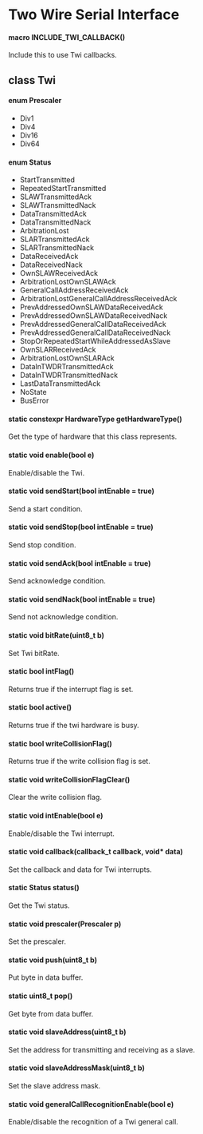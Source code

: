 # Two Wire Serial Interface

#### macro INCLUDE_TWI_CALLBACK()
Include this to use Twi callbacks.

## class Twi

#### enum Prescaler
* Div1
* Div4
* Div16
* Div64

#### enum Status
* StartTransmitted
* RepeatedStartTransmitted
* SLAWTransmittedAck
* SLAWTransmittedNack
* DataTransmittedAck
* DataTransmittedNack
* ArbitrationLost
* SLARTransmittedAck
* SLARTransmittedNack
* DataReceivedAck
* DataReceivedNack
* OwnSLAWReceivedAck
* ArbitrationLostOwnSLAWAck
* GeneralCallAddressReceivedAck
* ArbitrationLostGeneralCallAddressReceivedAck
* PrevAddressedOwnSLAWDataReceivedAck
* PrevAddressedOwnSLAWDataReceivedNack
* PrevAddressedGeneralCallDataReceivedAck
* PrevAddressedGeneralCallDataReceivedNack
* StopOrRepeatedStartWhileAddressedAsSlave
* OwnSLARReceivedAck
* ArbitrationLostOwnSLARAck
* DataInTWDRTransmittedAck
* DataInTWDRTransmittedNack
* LastDataTransmittedAck
* NoState
* BusError

#### static constexpr HardwareType getHardwareType()
Get the type of hardware that this class represents.

#### static void enable(bool e)
Enable/disable the Twi.

#### static void sendStart(bool intEnable = true)
Send a start condition.

#### static void sendStop(bool intEnable = true)
Send stop condition.

#### static void sendAck(bool intEnable = true)
Send acknowledge condition.

#### static void sendNack(bool intEnable = true)
Send not acknowledge condition.

#### static void bitRate(uint8_t b)
Set Twi bitRate.

#### static bool intFlag()
Returns true if the interrupt flag is set.

#### static bool active()
Returns true if the twi hardware is busy.

#### static bool writeCollisionFlag()
Returns true if the write collision flag is set.

#### static void writeCollisionFlagClear()
Clear the write collision flag.

#### static void intEnable(bool e)
Enable/disable the Twi interrupt.

#### static void callback(callback_t callback, void\* data)
Set the callback and data for Twi interrupts.

#### static Status status()
Get the Twi status.

#### static void prescaler(Prescaler p)
Set the prescaler.

#### static void push(uint8_t b)
Put byte in data buffer.

#### static uint8_t pop()
Get byte from data buffer.

#### static void slaveAddress(uint8_t b)
Set the address for transmitting and receiving as a slave.

#### static void slaveAddressMask(uint8_t b)
Set the slave address mask.

#### static void generalCallRecognitionEnable(bool e)
Enable/disable the recognition of a Twi general call.
